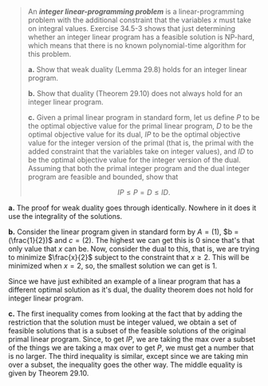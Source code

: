 > An ***integer linear-programming problem*** is a linear-programming problem with the additional constraint that the variables $x$ must take on integral values. Exercise 34.5-3 shows that just determining whether an integer linear program has a feasible solution is NP-hard, which means that there is no known polynomial-time algorithm for this problem.
> 
> **a.** Show that weak duality (Lemma 29.8) holds for an integer linear program.
> 
> **b.** Show that duality (Theorem 29.10) does not always hold for an integer linear program.
> 
> **c.** Given a primal linear program in standard form, let us define $P$ to be the optimal objective value for the primal linear program, $D$ to be the optimal objective value for its dual, $IP$ to be the optimal objective value for the integer version of the primal (that is, the primal with the added constraint that the variables take on integer values), and $ID$ to be the optimal objective value for the integer version of the dual. Assuming that both the primal integer program and the dual integer program are feasible and bounded, show that
> 
> $$IP \le P = D \le ID.$$

**a.** The proof for weak duality goes through identically. Nowhere in it does it use the integrality of the solutions.

**b.** Consider the linear program given in standard form by $A = (1)$, $b = (\frac{1}{2})$ and $c = (2)$. The highest we can get this is $0$ since that's that only value that $x$ can be. Now, consider the dual to this, that is, we are trying to minimize $\frac{x}{2}$ subject to the constraint that $x \ge 2$. This will be minimized when $x = 2$, so, the smallest solution we can get is $1$.

Since we have just exhibited an example of a linear program that has a different optimal solution as it's dual, the duality theorem does not hold for integer linear program.

**c.** The first inequality comes from looking at the fact that by adding the restriction that the solution must be integer valued, we obtain a set of feasible solutions that is a subset of the feasible solutions of the original primal linear program. Since, to get $IP$, we are taking the max over a subset of the things we are taking a max over to get $P$, we must get a number that is no larger. The third inequality is similar, except since we are taking min over a subset, the inequality goes the other way. The middle equality is given by Theorem 29.10.

